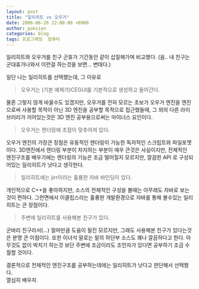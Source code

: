 ```yaml
---
layout: post
title: "일리히트 vs 오우거"
date: 2006-06-26 22:00:00 +0900
author: poksion
categories: blog
tags: 프로그래밍  컴퓨터
---
```


일리히트와 오우거를 친구 군휴가 기간동안 같이 삽질해가며 비교했다. (음.. 내 친구는 군대휴가나와서 이런걸 하는것을 보면... 변태다.)

일단 나는 일리히트를 선택했는데, 그 이유로

> 오우거는 (기본 예제가)CEGUI를 기본적으로 생성하고 들어간다.

물론 그렇지 않게 바꿀수도 있겠지만, 오우거를 전혀 모르는 초보가 오우거 엔진을 엔진으로써 사용할 목적이 아닌 3D 엔진을 공부할 목적으로 접근했들때, 그 외의 다른 라이브러리가 끼어있는것은 3D 엔진 공부용으로써는 마이너스 요인이다.

> 오우거는 렌더링에 초점이 맞추어져 있다.

오우거 엔진의 가장큰 장점은 유동적인 렌더링이 가능한 독자적인 스크립트와 파일포멧이다. 3D엔진에서 렌더링 부분이 차지하는 부분이 매우 큰것은 사실이지만, 전체적인 엔진구조를 배우기에는 렌더링의 기능은 조금 떨어질지 모르지만, 깔끔한 API 로 구성되어있는 일리히트가 낫다고 생각한다.

> 일리히트에는 jirr이라는 훌륭한 자바 바인딩이 있다.

개인적으로 C++을 좋아하지만, 소스의 전체적인 구성을 볼때는 아무래도 자바로 보는것이 편하다. 그런면에서 이클립스라는 훌륭한 개발환경으로 자바를 통해 볼수있는 일리히트는 큰 장점이다.

> 주변에 일리히트를 사용해본 친구가 있다.

군바리 친구라서(...) 얼마만큼 도움이 될진 모르지만, 그래도 사용해본 친구가 있다는것은 분명 큰 이점이다. 또한 이녀석 말로는 밑의 하단부 소스도 꽤나 깔끔하다고 한다. 아무것도 없이 박치기 하는것 보단 주변에 조금이라도 조언자가 있다면 공부하기 조금 수월할 것이다.

결론적으로 전체적인 엔진구조를 공부하는데에는 일리히트가 낫다고 판단해서 선택했다. <br/>
열심히 배우자.

